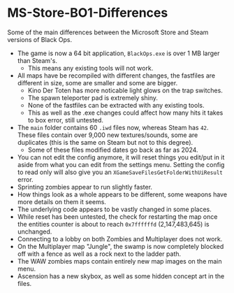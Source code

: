 # MS-Store-BO1-Differences
Some of the main differences between the Microsoft Store and Steam versions of Black Ops.

- The game is now a 64 bit application, `BlackOps.exe` is over 1 MB larger than Steam's.
  - This means any existing tools will not work.
- All maps have be recompiled with different changes, the fastfiles are different in size, some are smaller and some are bigger.
  - Kino Der Toten has more noticable light glows on the trap switches.
  - The spawn teleporter pad is extremely shiny.
  - None of the fastfiles can be extracted with any existing tools.
  - This as well as the .exe changes could affect how many hits it takes to box error, still untested.
- The `main` folder contains 60 `.iwd` files now, whereas Steam has `42`. These files contain over 9,000 new textures/sounds, some are duplicates (this is the same on Steam but not to this degree).
  - Some of these files modified dates go back as far as 2024.
- You can not edit the config anymore, it will reset things you edit/put in it aside from what you can edit from the settings menu. Setting the config to read only will also give you an `XGameSaveFilesGetFolderWithUiResult` error.
- Sprinting zombies appear to run slightly faster.
- How things look as a whole appears to be different, some weapons have more details on them it seems.
- The underlying code appears to be vastly changed in some places.
- While reset has been untested, the check for restarting the map once the entities counter is about to reach `0x7ffffffd` (2,147,483,645) is unchanged.
- Connecting to a lobby on both Zombies and Multiplayer does not work.
- On the Multiplayer map "Jungle", the swamp is now completely blocked off with a fence as well as a rock next to the ladder path.
- The WAW zombies maps contain entirely new map images on the main menu.
- Ascension has a new skybox, as well as some hidden concept art in the files.